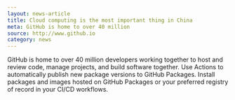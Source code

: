 ```yaml
---
layout: news-article
title: Cloud computing is the most important thing in China
meta: GitHub is home to over 40 million
source: http://www.github.io
category: news
---
```


GitHub is home to over 40 million developers working together to host and review code, manage projects, and build software together.
Use Actions to automatically publish new package versions to GitHub Packages. Install packages and images hosted on GitHub Packages or your preferred registry of record in your CI/CD workflows. 